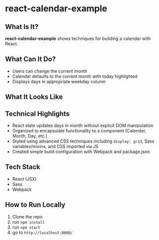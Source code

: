 # react-calendar-example

## What Is It? 

**react-calendar-example** shows techniques for building a calendar with React.

## What Can It Do?

- Users can change the current month
- Calendar defaults to the current month with today highlighted
- Displays days in appropriate weekday column

## What It Looks Like

## Technical Highlights

- React state updates days in month without explicit DOM manipulation
- Organized to encapsulate functionality to a component (Calender, Month, Day, etc.)
- Styled using advanced CSS techniques including `display: grid`, Sass variables/mixins, and CSS imported via JS
- Created simple build configuration with Webpack and package.json

## Tech Stack

- React (JSX)
- Sass
- Webpack

## How to Run Locally

1. Clone the repo
2. run `npm install`
3. run `npm start`
4. go to `http://localhost:8080/`

